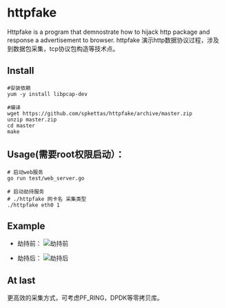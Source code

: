 # httpfake

Httpfake is a program that demnostrate how to hijack http package and response a advertisement to browser.
httpfake 演示http数据协议过程，涉及到数据包采集，tcp协议包构造等技术点。

## Install
```shell
#安装依赖
yum -y install libpcap-dev 
    
#编译
wget https://github.com/spkettas/httpfake/archive/master.zip
unzip master.zip
cd master
make
``` 
    
## Usage(需要root权限启动）：
```shell
# 启动web服务
go run test/web_server.go

# 启动劫持服务
# ./httpfake 网卡名 采集类型
./httpfake eth0 1
```

## Example
* 劫持前：
![劫持前](https://github.com/spkettas/httpfake/blob/master/screenshot/hibefore.png "Before")

* 劫持后：
![劫持后](https://github.com/spkettas/httpfake/blob/master/screenshot/hiafter.png "After")

## At last
更高效的采集方式，可考虑PF_RING，DPDK等零拷贝库。

